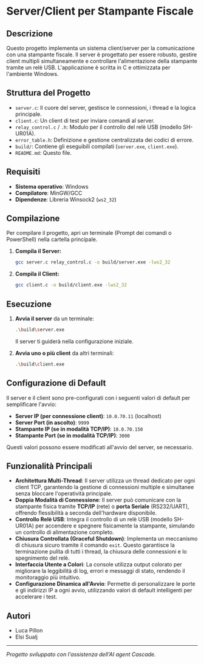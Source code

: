 # Server/Client per Stampante Fiscale

## Descrizione
Questo progetto implementa un sistema client/server per la comunicazione con una stampante fiscale. Il server è progettato per essere robusto, gestire client multipli simultaneamente e controllare l'alimentazione della stampante tramite un relè USB. L'applicazione è scritta in C e ottimizzata per l'ambiente Windows.

## Struttura del Progetto
- `server.c`: Il cuore del server, gestisce le connessioni, i thread e la logica principale.
- `client.c`: Un client di test per inviare comandi al server.
- `relay_control.c` / `.h`: Modulo per il controllo del relè USB (modello SH-UR01A).
- `error_table.h`: Definizione e gestione centralizzata dei codici di errore.
- `build/`: Contiene gli eseguibili compilati (`server.exe`, `client.exe`).
- `README.md`: Questo file.

## Requisiti
- **Sistema operativo**: Windows
- **Compilatore**: MinGW/GCC
- **Dipendenze**: Libreria Winsock2 (`ws2_32`)

## Compilazione
Per compilare il progetto, apri un terminale (Prompt dei comandi o PowerShell) nella cartella principale.

1.  **Compila il Server:**
    ```sh
    gcc server.c relay_control.c -o build/server.exe -lws2_32
    ```

2.  **Compila il Client:**
    ```sh
    gcc client.c -o build/client.exe -lws2_32
    ```

## Esecuzione
1.  **Avvia il server** da un terminale:
    ```sh
    .\build\server.exe
    ```
    Il server ti guiderà nella configurazione iniziale.

2.  **Avvia uno o più client** da altri terminali:
    ```sh
    .\build\client.exe
    ```

## Configurazione di Default
Il server e il client sono pre-configurati con i seguenti valori di default per semplificare l'avvio:
- **Server IP (per connessione client)**: `10.0.70.11` (localhost)
- **Server Port (in ascolto)**: `9999`
- **Stampante IP (se in modalità TCP/IP)**: `10.0.70.150`
- **Stampante Port (se in modalità TCP/IP)**: `3000`

Questi valori possono essere modificati all'avvio del server, se necessario.

## Funzionalità Principali
-   **Architettura Multi-Thread**: Il server utilizza un thread dedicato per ogni client TCP, garantendo la gestione di connessioni multiple e simultanee senza bloccare l'operatività principale.
-   **Doppia Modalità di Connessione**: Il server può comunicare con la stampante fisica tramite **TCP/IP** (rete) o **porta Seriale** (RS232/UART), offrendo flessibilità a seconda dell'hardware disponibile.
-   **Controllo Relè USB**: Integra il controllo di un relè USB (modello SH-UR01A) per accendere e spegnere fisicamente la stampante, simulando un controllo di alimentazione completo.
-   **Chiusura Controllata (Graceful Shutdown)**: Implementa un meccanismo di chiusura sicuro tramite il comando `exit`. Questo garantisce la terminazione pulita di tutti i thread, la chiusura delle connessioni e lo spegnimento del relè.
-   **Interfaccia Utente a Colori**: La console utilizza output colorato per migliorare la leggibilità di log, errori e messaggi di stato, rendendo il monitoraggio più intuitivo.
-   **Configurazione Dinamica all'Avvio**: Permette di personalizzare le porte e gli indirizzi IP a ogni avvio, utilizzando valori di default intelligenti per accelerare i test.

## Autori
- Luca Pillon
- Elsi Sualj

---
*Progetto sviluppato con l'assistenza dell'AI agent Cascade.*
